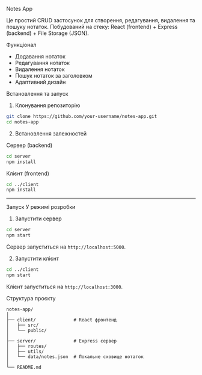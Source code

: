 Notes App

Це простий CRUD застосунок для створення, редагування, видалення та пошуку нотаток. Побудований на стеку: React (frontend) + Express (backend) + File Storage (JSON).

Функціонал

- Додавання нотаток
- Редагування нотаток
- Видалення нотаток
- Пошук нотаток за заголовком
- Адаптивний дизайн


Встановлення та запуск

1. Клонування репозиторію

```bash
git clone https://github.com/your-username/notes-app.git
cd notes-app
```

2. Встановлення залежностей

Сервер (backend)

```bash
cd server
npm install
```

Клієнт (frontend)

```bash
cd ../client
npm install
```

---

Запуск
У режимі розробки

1. Запустити сервер

```bash
cd server
npm start
```

Сервер запуститься на `http://localhost:5000`.

2. Запустити клієнт

```bash
cd ../client
npm start
```

Клієнт запуститься на `http://localhost:3000`.

Структура проєкту

```
notes-app/
│
├── client/              # React фронтенд
│   ├── src/
│   └── public/
│
├── server/              # Express сервер
│   ├── routes/
│   ├── utils/
│   └── data/notes.json  # Локальне сховище нотаток
│
└── README.md
```